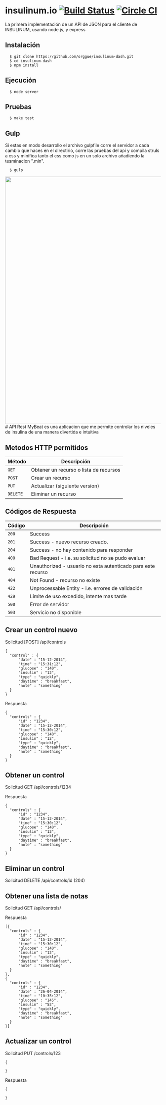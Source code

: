 # insulinum.io [![Build Status](https://magnum.travis-ci.com/orggue/insulinum-dash.svg?token=x3vLcsQVEzf1kfJyx1Uv&branch=master)](https://magnum.travis-ci.com/orggue/insulinum-dash) [![Circle CI](https://circleci.com/gh/orggue/insulinum-dash.svg?style=svg&circle-token=3be7bbbd9f3f6ae7ed53bd3cb83f9a54fbef9ffc)](https://circleci.com/gh/orggue/insulinum-dash)

La primera implementación de un API de JSON para el cliente de INSULINUM, usando node.js, y express

## Instalación

```shell
  $ git clone https://github.com/orggue/insulinum-dash.git
  $ cd insulinum-dash
  $ npm install
```

## Ejecución

```shell
  $ node server
```

## Pruebas

```shell
  $ make test
```

## Gulp

Si estas en modo desarrollo el archivo gulpfile corre el servidor a cada cambio que haces en el directirio, corre las pruebas del api y compila struls a css y minifica tanto el css como js en un solo archivo añadiendo la tesminacion ".min".

```shell
  $ gulp
```
<img src="https://raw.githubusercontent.com/orggue/insulinum-dash/master/landing.png?token=AEPo--BLpbmV0fVuhWVsKnTQ-TBzmDoHks5VGXKLwA%3D%3D" height="800px"/>
# API Rest
MyBeat es una aplicacion que me permite controlar los niveles de insulina de una manera divertida e intuitiva

## Metodos HTTP permitidos

|  Método  |              Descripción               |
| -------- | -------------------------------------- |
| `GET`    | Obtener un recurso o lista de recursos |
| `POST`   | Crear un recurso                       |
| `PUT`    | Actualizar (siguiente version)         |
| `DELETE` | Eliminar un recurso                    |

## Códigos de Respuesta

| Código |                         Descripción                          |
| ------ | ------------------------------------------------------------ |
| `200`  | Success                                                      |
| `201`  | Success - nuevo recurso creado.                              |
| `204`  | Success - no hay contenido para responder                    |
| `400`  | Bad Request - i.e. su solicitud no se pudo evaluar           |
| `401`  | Unauthorized - usuario no esta autenticado para este recurso |
| `404`  | Not Found - recurso no existe                                |
| `422`  | Unprocessable Entity - i.e. errores de validación            |
| `429`  | Limite de uso excedido, intente mas tarde                    |
| `500`  | Error de servidor                                            |
| `503`  | Servicio no disponible                                       |

## Crear un control nuevo

  Solicitud [POST] /api/controls

    {
      "control" : {
          "date" : "15-12-2014",
          "time" : "15:31:12",
          "glucose" : "140",
          "insulin" : "12",
          "type" : "quickly",
          "daytime" : "breakfast",
          "note" : "something"
      }
    }

  Respuesta

    {
      "controls" : {
          "id" : "1234",
          "date" : "15-12-2014",
          "time" : "15:30:12",
          "glucose" : "140",
          "insulin" : "12",
          "type" : "quickly",
          "daytime" : "breakfast",
          "note" : "something"
      }
    }


## Obtener un control
  Solicitud GET /api/controls/1234

  Respuesta

    {
      "controls" : {
          "id" : "1234",
          "date" : "15-12-2014",
          "time" : "15:30:12",
          "glucose" : "140",
          "insulin" : "12",
          "type" : "quickly",
          "daytime" : "breakfast",
          "note" : "something"
      }
    }


## Eliminar un control

  Solicitud DELETE /api/controls/id (204)


## Obtener una lista de notas
  Solicitud GET /api/controls/

  Respuesta

    [{
      "controls" : {
          "id" : "1234",
          "date" : "15-12-2014",
          "time" : "15:30:12",
          "glucose" : "140",
          "insulin" : "12",
          "type" : "quickly",
          "daytime" : "breakfast",
          "note" : "something"
      }
    },
    {
      "controls" : {
          "id" : "1234",
          "date" : "26-04-2014",
          "time" : "10:35:12",
          "glucose" : "145",
          "insulin" : "52",
          "type" : "quickly",
          "daytime" : "breakfast",
          "note" : "something"
      }
    }]


## Actualizar un control
  Solicitud PUT /controls/123

    {

    }

  Respuesta

    {

    }
